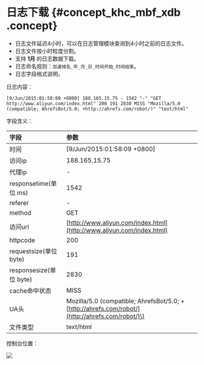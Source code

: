 # 日志下载 {#concept_khc_mbf_xdb .concept}

-   日志文件延迟4小时，可以在日志管理模块查询到4小时之前的日志文件。
-   日志文件按小时粒度分割。
-   支持 **1月** 的日志数据下载。
-   日志命名规则：`加速域名_年_月_日_时间开始_时间结束`。
-   日志字段格式说明。

日志内容：

```
[9/Jun/2015:01:58:09 +0800] 188.165.15.75 - 1542 "-" "GET http://www.aliyun.com/index.html" 200 191 2830 MISS "Mozilla/5.0 (compatible; AhrefsBot/5.0; +http://ahrefs.com/robot/)" "text/html"
```

字段含义：

|字段|参数|
|:-|:-|
|时间|\[9/Jun/2015:01:58:09 +0800\]|
|访问ip|188.165.15.75|
|代理ip|-|
|responsetime\(单位 ms\)|1542|
|referer|-|
|method|GET|
|访问url|[http://www.aliyun.com/index.html](http://www.aliyun.com/index.html)|
|httpcode|200|
|requestsize\(单位 byte\)|191|
|responsesize\(单位 byte\)|2830|
|cache命中状态|MISS|
|UA头|Mozilla/5.0 \(compatible; AhrefsBot/5.0; +[http://ahrefs.com/robot/](http://ahrefs.com/robot/)\)|
|文件类型|text/html|

控制台位置：

![](http://static-aliyun-doc.oss-cn-hangzhou.aliyuncs.com/assets/img/5171/3516_zh-CN.png)

